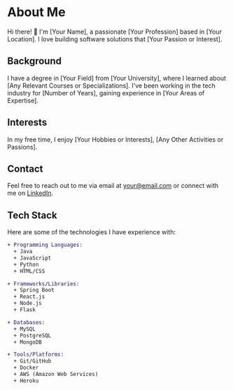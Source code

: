 # About Me

Hi there! 👋 I'm [Your Name], a passionate [Your Profession] based in [Your Location]. I love building software solutions that [Your Passion or Interest].

## Background

I have a degree in [Your Field] from [Your University], where I learned about [Any Relevant Courses or Specializations]. I've been working in the tech industry for [Number of Years], gaining experience in [Your Areas of Expertise].

## Interests

In my free time, I enjoy [Your Hobbies or Interests], [Any Other Activities or Passions].

## Contact

Feel free to reach out to me via email at [your@email.com](mailto:your@email.com) or connect with me on [LinkedIn](https://www.linkedin.com/in/yourusername/).

## Tech Stack

Here are some of the technologies I have experience with:

```diff
+ Programming Languages:
  + Java
  + JavaScript
  + Python
  + HTML/CSS

+ Frameworks/Libraries:
  + Spring Boot
  + React.js
  + Node.js
  + Flask

+ Databases:
  + MySQL
  + PostgreSQL
  + MongoDB

+ Tools/Platforms:
  + Git/GitHub
  + Docker
  + AWS (Amazon Web Services)
  + Heroku
